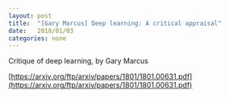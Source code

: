 ```yaml
---
layout: post
title:  "[Gary Marcus] Deep learning: A critical appraisal"
date:   2018/01/03
categories: none
---
```




Critique of deep learning, by Gary Marcus



[https://arxiv.org/ftp/arxiv/papers/1801/1801.00631.pdf](https://arxiv.org/ftp/arxiv/papers/1801/1801.00631.pdf)





 

